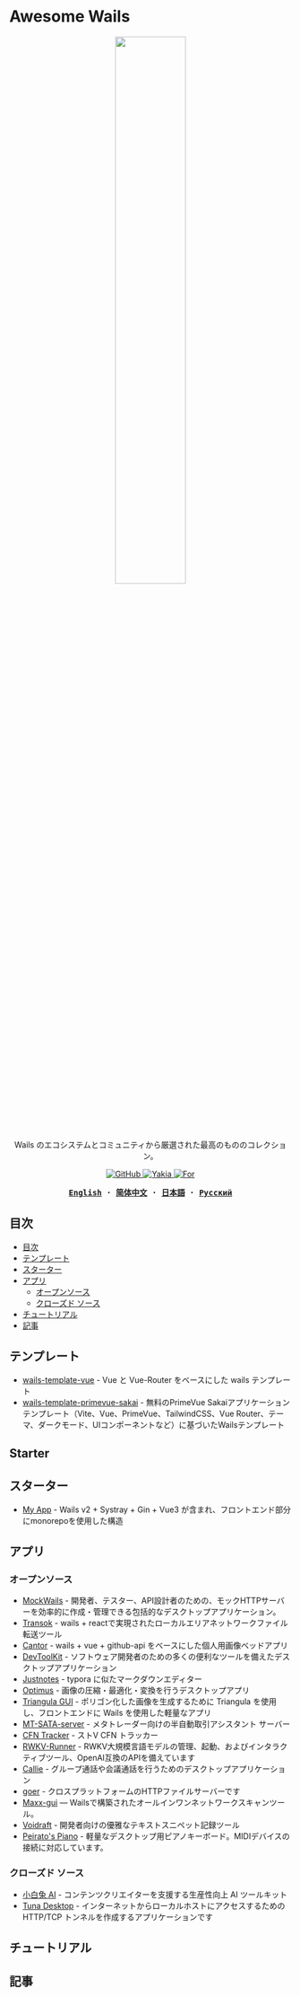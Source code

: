 # Awesome Wails

<div align="center">
<picture>
  <source
    srcset="./assets/images/logo-dark.png"
    media="(prefers-color-scheme: dark)"
  />
  <source
    srcset="./assets/images/logo-light.png"
    media="(prefers-color-scheme: light), (prefers-color-scheme: no-preference)"
  />
  <img width="50%" src="./assets/images/logo-light.png" />
</picture>
</div>

<p align="center">
Wails のエコシステムとコミュニティから厳選された最高のもののコレクション。
</p>

<p align="center">
  <a href="https://github.com/wailsapp/awesome-wails/blob/main/LICENSE">
    <img alt="GitHub" src="https://img.shields.io/github/license/wailsapp/awesome-wails"/>
  </a>
  <a href="https://github.com/misitebao/yakia">
    <img alt="Yakia" src="https://cdn.jsdelivr.net/gh/misitebao/standard-repository@main/assets/badge_flat.svg"/>
  </a>
    <a href="https://github.com/wailsapp/wails">
    <img alt="For" src="https://img.shields.io/badge/For-Wails-brightgreen?style=flat-square&color=ff3c3c"/>
  </a>
</p>

<div align="center">
<strong>
<samp>

[English](README.md) · [简体中文](README.zh-Hans.md) · [日本語](README.ja.md) · [Русский](README.ru.md)

</samp>
</strong>
</div>

## 目次

- [目次](#目次)
- [テンプレート](#テンプレート)
- [スターター](#スターター)
- [アプリ](#アプリ)
  - [オープンソース](#オープンソース)
  - [クローズド ソース](#クローズド-ソース)
- [チュートリアル](#チュートリアル)
- [記事](#記事)

## テンプレート

- [wails-template-vue](https://github.com/misitebao/wails-template-vue) - Vue と Vue-Router をベースにした wails テンプレート
- [wails-template-primevue-sakai](https://github.com/TekWizely/wails-template-primevue-sakai) - 無料のPrimeVue Sakaiアプリケーションテンプレート（Vite、Vue、PrimeVue、TailwindCSS、Vue Router、テーマ、ダークモード、UIコンポーネントなど）に基づいたWailsテンプレート

## Starter

## スターター

- [My App](https://github.com/jinyaoMa/my-app/tree/starter-code) - Wails v2 + Systray + Gin + Vue3 が含まれ、フロントエンド部分にmonorepoを使用した構造

## アプリ

### オープンソース
- [MockWails](https://github.com/tacheraSasi/mockwails) - 開発者、テスター、API設計者のための、モックHTTPサーバーを効率的に作成・管理できる包括的なデスクトップアプリケーション。
- [Transok](https://github.com/bent2685/transok-wails) - wails + reactで実現されたローカルエリアネットワークファイル転送ツール
- [Cantor](https://github.com/evercyan/cantor) - wails + vue + github-api をベースにした個人用画像ベッドアプリ
- [DevToolKit](https://github.com/qaware/dev-tool-kit) - ソフトウェア開発者のための多くの便利なツールを備えたデスクトップアプリケーション
- [Justnotes](https://github.com/justmiles/justnotes) - typora に似たマークダウンエディター
- [Optimus](https://github.com/Splode/optimus) - 画像の圧縮・最適化・変換を行うデスクトップアプリ
- [Triangula GUI](https://github.com/RH12503/triangula-gui) - ポリゴン化した画像を生成するために Triangula を使用し、フロントエンドに Wails を使用した軽量なアプリ
- [MT-SATA-server](https://github.com/newproplus/MT-SATA-server) - メタトレーダー向けの半自動取引アシスタント サーバー
- [CFN Tracker](https://github.com/GreenSoap/cfn-tracker) - ストV CFN トラッカー
- [RWKV-Runner](https://github.com/josStorer/RWKV-Runner) - RWKV大規模言語モデルの管理、起動、およびインタラクティブツール、OpenAI互換のAPIを備えています
- [Callie](https://github.com/MikeyA-yo/callie) - グループ通話や会議通話を行うためのデスクトップアプリケーション
- [goer](https://github.com/Illusionna/LocalTransfer) - クロスプラットフォームのHTTPファイルサーバーです
- [Maxx-gui](https://github.com/dusbot/maxx-gui) — Wailsで構築されたオールインワンネットワークスキャンツール。
- [Voidraft](https://github.com/landaiqing/voidraft.git) - 開発者向けの優雅なテキストスニペット記録ツール
- [Peirato's Piano](https://github.com/Peiratooo/Peirato-s-Piano) - 軽量なデスクトップ用ピアノキーボード。MIDIデバイスの接続に対応しています。

### クローズド ソース

- [小白兔 AI](https://xiaobaituai.com/download) - コンテンツクリエイターを支援する生産性向上 AI ツールキット
- [Tuna Desktop](https://tuna.am/en/blog/tuna-desktop-first/) - インターネットからローカルホストにアクセスするための HTTP/TCP トンネルを作成するアプリケーションです

## チュートリアル

## 記事
